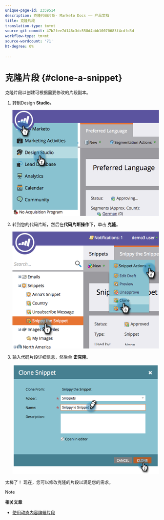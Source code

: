 ```yaml
---
unique-page-id: 2359514
description: 克隆代码片断- Marketo Docs —— 产品文档
title: 克隆片段
translation-type: tm+mt
source-git-commit: 47b2fee7d146c3dc558d4bbb10070683f4cdfd3d
workflow-type: tm+mt
source-wordcount: '71'
ht-degree: 0%

---
```



# 克隆片段 {#clone-a-snippet}

克隆片段以创建可根据需要修改的片段副本。

1. 转到Design **Studio。**

   ![](assets/image2014-9-16-10-3a32-3a36.png)

1. 转到您的代码片断，然后在**代码片断操作**下，单击 **克隆**。

   ![](assets/image2014-9-16-10-3a32-3a44.png)

1. 输入代码片段详细信息，然后单 **击克隆**。

   ![](assets/image2014-9-16-10-3a32-3a53.png)

太棒了！ 现在，您可以修改克隆的片段以满足您的需求。

>[!NOTE]
>
>**相关文章**
>
>* [使用动态内容编辑片段](edit-snippets-with-dynamic-content.md)

>




